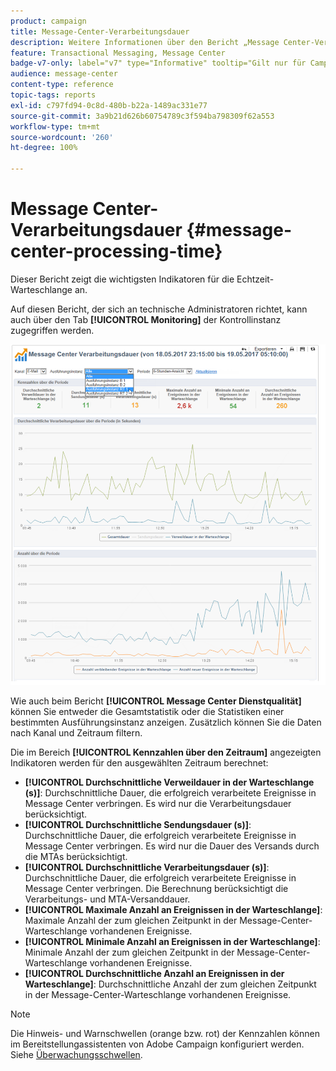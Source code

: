 ```yaml
---
product: campaign
title: Message-Center-Verarbeitungsdauer
description: Weitere Informationen über den Bericht „Message Center-Verarbeitungsdauer“
feature: Transactional Messaging, Message Center
badge-v7-only: label="v7" type="Informative" tooltip="Gilt nur für Campaign Classic v7"
audience: message-center
content-type: reference
topic-tags: reports
exl-id: c797fd94-0c8d-480b-b22a-1489ac331e77
source-git-commit: 3a9b21d626b60754789c3f594ba798309f62a553
workflow-type: tm+mt
source-wordcount: '260'
ht-degree: 100%

---
```


# Message Center-Verarbeitungsdauer {#message-center-processing-time}



Dieser Bericht zeigt die wichtigsten Indikatoren für die Echtzeit-Warteschlange an.

Auf diesen Bericht, der sich an technische Administratoren richtet, kann auch über den Tab **[!UICONTROL Monitoring]** der Kontrollinstanz zugegriffen werden.

![](assets/mc_reports_2.png)

Wie auch beim Bericht **[!UICONTROL Message Center Dienstqualität]** können Sie entweder die Gesamtstatistik oder die Statistiken einer bestimmten Ausführungsinstanz anzeigen. Zusätzlich können Sie die Daten nach Kanal und Zeitraum filtern.

Die im Bereich **[!UICONTROL Kennzahlen über den Zeitraum]** angezeigten Indikatoren werden für den ausgewählten Zeitraum berechnet:

* **[!UICONTROL Durchschnittliche Verweildauer in der Warteschlange (s)]**: Durchschnittliche Dauer, die erfolgreich verarbeitete Ereignisse in Message Center verbringen. Es wird nur die Verarbeitungsdauer berücksichtigt.
* **[!UICONTROL Durchschnittliche Sendungsdauer (s)]**: Durchschnittliche Dauer, die erfolgreich verarbeitete Ereignisse in Message Center verbringen. Es wird nur die Dauer des Versands durch die MTAs berücksichtigt.
* **[!UICONTROL Durchschnittliche Verarbeitungsdauer (s)]**: Durchschnittliche Dauer, die erfolgreich verarbeitete Ereignisse in Message Center verbringen. Die Berechnung berücksichtigt die Verarbeitungs- und MTA-Versanddauer.
* **[!UICONTROL Maximale Anzahl an Ereignissen in der Warteschlange]**: Maximale Anzahl der zum gleichen Zeitpunkt in der Message-Center-Warteschlange vorhandenen Ereignisse.
* **[!UICONTROL Minimale Anzahl an Ereignissen in der Warteschlange]**: Minimale Anzahl der zum gleichen Zeitpunkt in der Message-Center-Warteschlange vorhandenen Ereignisse.
* **[!UICONTROL Durchschnittliche Anzahl an Ereignissen in der Warteschlange]**: Durchschnittliche Anzahl der zum gleichen Zeitpunkt in der Message-Center-Warteschlange vorhandenen Ereignisse.

>[!NOTE]
>
>Die Hinweis- und Warnschwellen (orange bzw. rot) der Kennzahlen können im Bereitstellungassistenten von Adobe Campaign konfiguriert werden. Siehe [Überwachungsschwellen](../../message-center/using/additional-configurations.md#monitoring-thresholds).
